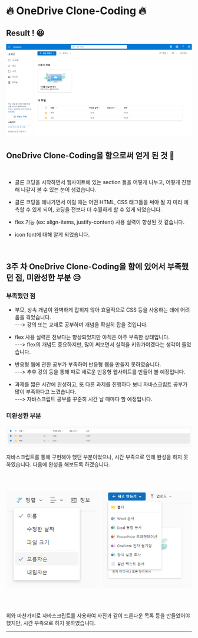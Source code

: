 # 🔥 OneDrive Clone-Coding 🔥



## Result ! 😆
<img src="OneDrive-result.PNG" width="600px">


## OneDrive Clone-Coding을 함으로써 얻게 된 것 😤

<br>

* 클론 코딩을 시작하면서 웹사이트에 있는 section 들을 어떻게 나누고, 어떻게 진행해 나갈지 볼 수 있는 눈이 생겼습니다.

* 클론 코딩을 해나가면서 이럴 때는 어떤 HTML, CSS 태그들을 써야 될 지 미리 예측할 수 있게 되어, 코딩을 전보다 더 수월하게 할 수 있게 되었습니다.

* flex 기능 (ex: align-items, justify-content) 사용 실력이 향상된 것 같습니다.

* icon font에 대해 알게 되었습니다.

<br> 

## 3주 차 OneDrive Clone-Coding을 함에 있어서 부족했던 점, 미완성한 부분 😥



### 부족했던 점
* 부모, 상속 개념이 완벽하게 잡히지 않아 효율적으로 CSS 등을 사용하는 데에 어려움을 겪었습니다. <br>
---> 강의 또는 교재로 공부하며 개념을 확실히 잡을 것입니다.

* flex 사용 실력은 전보다는 향상되었지만 아직은 아주 부족한 상태입니다. <br>
---> flex의 개념도 중요하지만, 많이 써보면서 실력을 키워가야겠다는 생각이 들었습니다.


* 반응형 웹에 관한 공부가 부족하여 반응형 웹을 만들지 못하였습니다. <br>
---> 추후 강의 등을 통해 따로 새로운 반응형 웹사이트를 만들어 볼 예정입니다.

* 과제를 짧은 시간에 완성하고, 또 다른 과제를 진행하다 보니 자바스크립트 공부가 많이 부족하다고 느꼈습니다. <br>
---> 자바스크립트 공부를 꾸준히 시간 날 때마다 할 예정입니다.

### 미완성한 부분
<img src="OneDrive-img/fault-1.PNG" width="600px"> 

<br>

자바스크립트를 통해 구현해야 했던 부분이었으나, 시간 부족으로 인해 완성을 하지 못하였습니다. 다음에 완성을 해보도록 하겠습니다.


<br>
<br>

<img src="OneDrive-img/fault-2.PNG"> <img src="OneDrive-img/fault-3.PNG" height="263px">  

<br>
<br>

위와 마찬가지로 자바스크립트를 사용하여 사진과 같이 드론다운 목록 등을 만들었어야 했지만, 시간 부족으로 하지 못하였습니다.

___